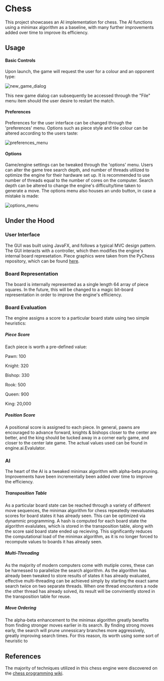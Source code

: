 # Chess

This project showcases an AI implementation for chess. The AI functions using a minimax algorithm as a baseline, with many further improvements added over time to improve its efficiency.

## Usage

#### Basic Controls

Upon launch, the game will request the user for a colour and an opponent type:

![new_game_dialog](../../Downloads/alpha-beta-chess-engine-master/gifs/new_game_dialog.gif)

This new game dialog can subsequently be accessed through the "File" menu item should the user desire to restart the match.



#### Preferences

Preferences for the user interface can be changed through the 'preferences' menu. Options such as piece style and tile colour can be altered according to the users taste:

![preferences_menu](../../Downloads/alpha-beta-chess-engine-master/gifs/preferences_menu.gif)



#### Options

Game/engine settings can be tweaked through the 'options' menu. Users can alter the game tree search depth, and number of threads utilized to optimize the engine for their hardware set up. It is recommended to use number of threads equal to the number of cores on the computer. Search depth can be altered to change the engine's difficulty/time taken to generate a move. The options menu also houses an undo button, in case a mistake is made:

![options_menu](../../Downloads/alpha-beta-chess-engine-master/gifs/options_menu.gif)

## Under the Hood

### User Interface

The GUI was built using JavaFX, and follows a typical MVC design pattern. The GUI interacts with a controller, which then modifies the engine's internal board represetation. Piece graphics were taken from the PyChess repository, which can be found [here](https://github.com/pychess/pychess/tree/master/pieces).

### Board Representation

The board is internally represented as a single length 64 array of piece squares. In the future, this will be changed to a magic bit-board representation in order to improve the engine's efficiency.

### Board Evaluation

The engine assigns a score to a particular board state using two simple heuristics:

##### Piece Score

Each piece is worth a pre-defined value:

Pawn: 100

Knight: 320

Bishop: 330

Rook: 500

Queen: 900

King: 20,000

##### Position Score

A positional score is assigned to each piece. In general, pawns are encouraged to advance forward, knights & bishops closer to the center are better, and the king should be tucked away in a corner early game, and closer to the center late game. The actual values used can be found in engine.ai.Evalulator.

### AI

The heart of the AI is a tweaked minimax algorithm with alpha-beta pruning. Improvements have been incrementally been added over time to improve the efficiency.

##### Transposition Table

As a particular board state can be reached through a variety of different move sequences, the minimax algorithm for chess repeatedly reevaluates scores for board states it has already seen. This can be optimized via dynammic programming. A hash is computed for each board state the algorithm evalulates, which is stored in the transposition table, along with the score said board state ended up recieving. This significantly reduces the computational load of the minimax algorithm, as it is no longer forced to recompute values to boards it has already seen.

##### Multi-Threading

As the majority of modern computers come with mutiple cores, these can be harnessed to parallelize the search algorithm. As the algorithm has already been tweaked to store results of states it has already evaluated, effective multi-threading can be achieved simply by starting the exact same search twice on two separate threads. When one thread encounters a node the other thread has already solved, its result will be conviniently stored in the transposition table for reuse.

##### Move Ordering

The alpha-beta enhancement to the minimax algorithm greatly benefits from finding stronger moves earlier in its search. By finding strong moves early, the search will prune unnessicary branches more aggressively, greatly improving search times. For this reason, its worth using some sort of heuristic to 

## References

The majority of techniques utilized in this chess engine were discovered on the [chess programming wiki](https://chessprogramming.wikispaces.com/).